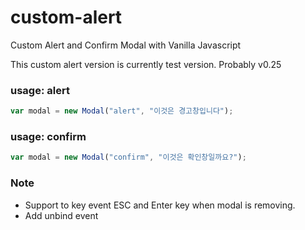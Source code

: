 # custom-alert
Custom Alert and Confirm Modal with Vanilla Javascript

This custom alert version is currently test version. Probably v0.25

### usage: alert
```js
var modal = new Modal("alert", "이것은 경고창입니다");
```

### usage: confirm
```js
var modal = new Modal("confirm", "이것은 확인창일까요?");
```

### Note
- Support to key event ESC and Enter key when modal is removing.
- Add unbind event